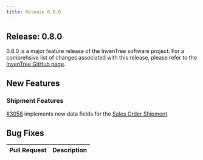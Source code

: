 ```yaml
---
title: Release 0.8.0
---
```


## Release: 0.8.0

0.8.0 is a major feature release of the InvenTree software project. For a comprehsive list of changes associated with this release, please refer to the [InvenTree GitHub page](https://github.com/inventree/InvenTree/milestone/14).

## New Features

### Shipment Features

[#3058](https://github.com/inventree/InvenTree/pull/3058) implements new data fields for the [Sales Order Shipment](../sell/shipment.md).

## Bug Fixes

| Pull Request | Description |
| --- | --- |
